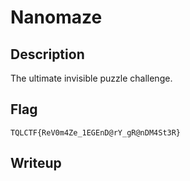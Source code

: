 # Nanomaze

## Description

The ultimate invisible puzzle challenge.

## Flag

`TQLCTF{ReV0m4Ze_1EGEnD@rY_gR@nDM4St3R}`

## Writeup
